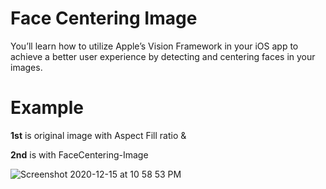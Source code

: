 # Face Centering Image
You’ll learn how to utilize Apple’s Vision Framework in your iOS app to achieve a better user experience by detecting and centering faces in your images.

# Example
**1st** is original image with Aspect Fill ratio &

**2nd** is with FaceCentering-Image

![Screenshot 2020-12-15 at 10 58 53 PM](https://user-images.githubusercontent.com/32671383/102255729-73e06d00-3f30-11eb-87b3-1780f4a3b2ca.png)
